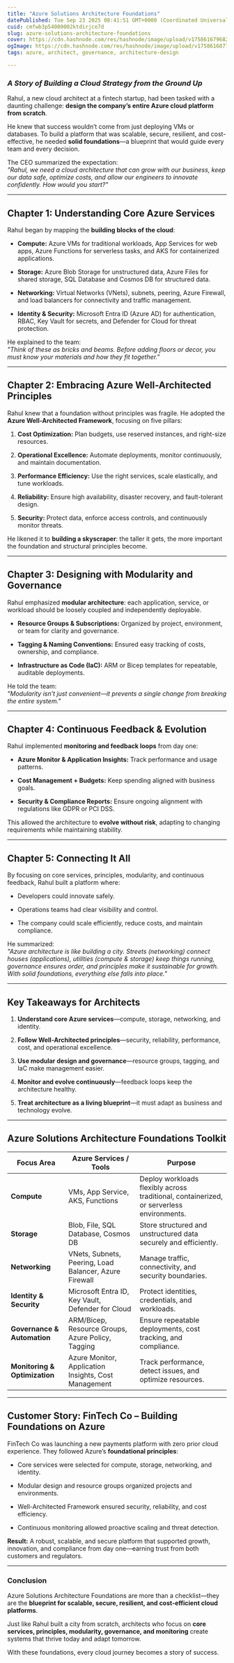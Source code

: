 ```yaml
---
title: "Azure Solutions Architecture Foundations"
datePublished: Tue Sep 23 2025 08:41:51 GMT+0000 (Coordinated Universal Time)
cuid: cmfwb3p54000002ktdirjce7d
slug: azure-solutions-architecture-foundations
cover: https://cdn.hashnode.com/res/hashnode/image/upload/v1758616796821/c3439e65-a62b-471f-9580-58637f6837b5.png
ogImage: https://cdn.hashnode.com/res/hashnode/image/upload/v1758616877041/a4cb8c39-1925-4947-b752-46814221fa26.png
tags: azure, architect, governance, architecture-design

---
```


### *A Story of Building a Cloud Strategy from the Ground Up*

Rahul, a new cloud architect at a fintech startup, had been tasked with a daunting challenge: **design the company’s entire Azure cloud platform from scratch**.

He knew that success wouldn’t come from just deploying VMs or databases. To build a platform that was scalable, secure, resilient, and cost-effective, he needed **solid foundations**—a blueprint that would guide every team and every decision.

The CEO summarized the expectation:  
*"Rahul, we need a cloud architecture that can grow with our business, keep our data safe, optimize costs, and allow our engineers to innovate confidently. How would you start?"*

---

## **Chapter 1: Understanding Core Azure Services**

Rahul began by mapping the **building blocks of the cloud**:

* **Compute:** Azure VMs for traditional workloads, App Services for web apps, Azure Functions for serverless tasks, and AKS for containerized applications.
    
* **Storage:** Azure Blob Storage for unstructured data, Azure Files for shared storage, SQL Database and Cosmos DB for structured data.
    
* **Networking:** Virtual Networks (VNets), subnets, peering, Azure Firewall, and load balancers for connectivity and traffic management.
    
* **Identity & Security:** Microsoft Entra ID (Azure AD) for authentication, RBAC, Key Vault for secrets, and Defender for Cloud for threat protection.
    

He explained to the team:  
*"Think of these as bricks and beams. Before adding floors or decor, you must know your materials and how they fit together."*

---

## **Chapter 2: Embracing Azure Well-Architected Principles**

Rahul knew that a foundation without principles was fragile. He adopted the **Azure Well-Architected Framework**, focusing on five pillars:

1. **Cost Optimization:** Plan budgets, use reserved instances, and right-size resources.
    
2. **Operational Excellence:** Automate deployments, monitor continuously, and maintain documentation.
    
3. **Performance Efficiency:** Use the right services, scale elastically, and tune workloads.
    
4. **Reliability:** Ensure high availability, disaster recovery, and fault-tolerant design.
    
5. **Security:** Protect data, enforce access controls, and continuously monitor threats.
    

He likened it to **building a skyscraper**: the taller it gets, the more important the foundation and structural principles become.

---

## **Chapter 3: Designing with Modularity and Governance**

Rahul emphasized **modular architecture**: each application, service, or workload should be loosely coupled and independently deployable.

* **Resource Groups & Subscriptions:** Organized by project, environment, or team for clarity and governance.
    
* **Tagging & Naming Conventions:** Ensured easy tracking of costs, ownership, and compliance.
    
* **Infrastructure as Code (IaC):** ARM or Bicep templates for repeatable, auditable deployments.
    

He told the team:  
*"Modularity isn’t just convenient—it prevents a single change from breaking the entire system."*

---

## **Chapter 4: Continuous Feedback & Evolution**

Rahul implemented **monitoring and feedback loops** from day one:

* **Azure Monitor & Application Insights:** Track performance and usage patterns.
    
* **Cost Management + Budgets:** Keep spending aligned with business goals.
    
* **Security & Compliance Reports:** Ensure ongoing alignment with regulations like GDPR or PCI DSS.
    

This allowed the architecture to **evolve without risk**, adapting to changing requirements while maintaining stability.

---

## **Chapter 5: Connecting It All**

By focusing on core services, principles, modularity, and continuous feedback, Rahul built a platform where:

* Developers could innovate safely.
    
* Operations teams had clear visibility and control.
    
* The company could scale efficiently, reduce costs, and maintain compliance.
    

He summarized:  
*"Azure architecture is like building a city. Streets (networking) connect houses (applications), utilities (compute & storage) keep things running, governance ensures order, and principles make it sustainable for growth. With solid foundations, everything else falls into place."*

---

## **Key Takeaways for Architects**

1. **Understand core Azure services**—compute, storage, networking, and identity.
    
2. **Follow Well-Architected principles**—security, reliability, performance, cost, and operational excellence.
    
3. **Use modular design and governance**—resource groups, tagging, and IaC make management easier.
    
4. **Monitor and evolve continuously**—feedback loops keep the architecture healthy.
    
5. **Treat architecture as a living blueprint**—it must adapt as business and technology evolve.
    

---

## **Azure Solutions Architecture Foundations Toolkit**

| **Focus Area** | **Azure Services / Tools** | **Purpose** |
| --- | --- | --- |
| **Compute** | VMs, App Service, AKS, Functions | Deploy workloads flexibly across traditional, containerized, or serverless environments. |
| **Storage** | Blob, File, SQL Database, Cosmos DB | Store structured and unstructured data securely and efficiently. |
| **Networking** | VNets, Subnets, Peering, Load Balancer, Azure Firewall | Manage traffic, connectivity, and security boundaries. |
| **Identity & Security** | Microsoft Entra ID, Key Vault, Defender for Cloud | Protect identities, credentials, and workloads. |
| **Governance & Automation** | ARM/Bicep, Resource Groups, Azure Policy, Tagging | Ensure repeatable deployments, cost tracking, and compliance. |
| **Monitoring & Optimization** | Azure Monitor, Application Insights, Cost Management | Track performance, detect issues, and optimize resources. |

---

## **Customer Story: FinTech Co – Building Foundations on Azure**

FinTech Co was launching a new payments platform with zero prior cloud experience. They followed Azure’s **foundational principles**:

* Core services were selected for compute, storage, networking, and identity.
    
* Modular design and resource groups organized projects and environments.
    
* Well-Architected Framework ensured security, reliability, and cost efficiency.
    
* Continuous monitoring allowed proactive scaling and threat detection.
    

**Result:** A robust, scalable, and secure platform that supported growth, innovation, and compliance from day one—earning trust from both customers and regulators.

---

### **Conclusion**

Azure Solutions Architecture Foundations are more than a checklist—they are the **blueprint for scalable, secure, resilient, and cost-efficient cloud platforms**.

Just like Rahul built a city from scratch, architects who focus on **core services, principles, modularity, governance, and monitoring** create systems that thrive today and adapt tomorrow.

With these foundations, every cloud journey becomes a story of success.